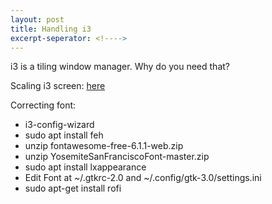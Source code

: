 ```yaml
---
layout: post
title: Handling i3
excerpt-seperator: <!---->
---
```


i3 is a tiling window manager. Why do you need that?

<!---->

Scaling i3 screen: [here](https://unix.stackexchange.com/questions/267885/how-do-i-scale-i3-window-manager-for-my-hidpi-display)

Correcting font:

- i3-config-wizard
- sudo apt install feh
- unzip fontawesome-free-6.1.1-web.zip
- unzip YosemiteSanFranciscoFont-master.zip
- sudo apt install lxappearance
- Edit Font at ~/.gtkrc-2.0 and ~/.config/gtk-3.0/settings.ini
- sudo apt-get install rofi
